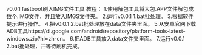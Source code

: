 v0.0.1
fastboot刷入IMG文件工具
教程：
1.使用解包工具将大包.APP文件解包成数个.IMG文件，并且放入IMGS文件夹。
2.运行v0.0.1 1.bat批处理。
3.根据软件提示进行操作。
4.把v0.0.1 2.bat批处理放在data文件夹里面。
5.从安卓官网下载ADB工具https://dl.google.com/android/repository/platform-tools-latest-windows.zip?hl=zh-cn。
6.把ADB工具放入data文件夹里面。
7.运行v0.0.1 2.bat批处理，并等待刷机完成。
